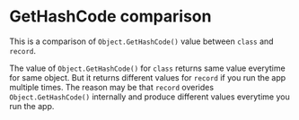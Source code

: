 # GetHashCode comparison

This is a comparison of `Object.GetHashCode()` value between `class` and `record`.

The value of `Object.GetHashCode()` for `class` returns same value everytime for same object. But
it returns different values for `record` if you run the app multiple times. The reason 
may be that `record` overides `Object.GetHashCode()` internally and produce different 
values everytime you run the app.